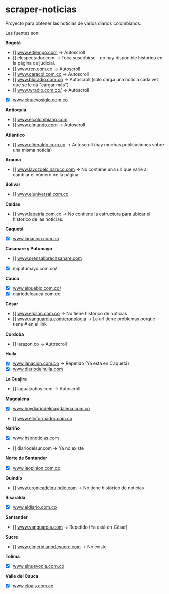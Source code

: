 # scraper-noticias
Proyecto para obtener las noticias de varios diarios colombianos.


Las fuentes son: 

**Bogotá**
- [] www.eltiempo.com         -> Autoscroll
- [] elespectador.com         -> Toca suscribirse - no hay disponible historico en la página de judicial.
- [] www.rcn.com.co           -> Autoscroll
- [] www.caracol.com.co       -> Autoscroll
- [] www.bluradio.com.co      -> Autoscroll (sólo carga una noticia cada vez que se le da "cargar más")
- [] www.wradio.com.co/       -> Autoscroll
- [X] www.elnuevosiglo.com.co 

**Antioquia**
- [] www.elcolombiano.com
- [] www.elmundo.com          -> Autoscroll

**Atlántico**
- [] www.elheraldo.com.co     -> Autoscroll (hay muchas publicaciones sobre una misma noticia)

**Arauca**
- [] www.lavozdelcinaruco.com -> No contiene una url que varie al cambiar el número de la página.

**Bolivar**
- [] www.eluniversal.com.co

**Caldas**
- [] www.lapatria.com.co -> No contiene la estructura para ubicar el historico de las noticias.

**Caquetá**
- [X] www.lanacion.com.co

**Casanare y Putumayo**
- [] www.prensalibrecasanare.com
- [X] miputumayo.com.co/

**Cauca**
- [X] www.elpueblo.com.co/
- [X] diariodelcauca.com.co

**César**
- [] www.elpilon.com.co             -> No tiene histórico de noticias
- [] www.vanguardia.com/cronologia  -> La url tiene problemas porque tiene # en el link

**Cordoba**
- [] larazon.co                     -> Autoscroll

**Huila**
- [X] www.lanacion.com.co           -> Repetido (Ya está en Caquetá)
- [X] www.diariodelhuila.com

**La Guajira**
- [] laguajirahoy.com               -> Autoscroll

**Magdalena**
- [X] www.hoydiariodelmagdalena.com.co
- [] www.elinformador.com.co

**Nariño**
- [X] www.hsbnoticias.com
- [] diariodelsur.com               -> Ya no existe

**Norte de Santander**
- [X] www.laopinion.com.co

**Quindío**
- [] www.cronicadelquindio.com      -> No tiene histórico de noticias

**Risaralda**
- [X] www.eldiario.com.co

**Santander**
- [] www.vanguardia.com             -> Repetido (Ya está en César)

**Sucre**
- [] www.elmeridianodesucre.com     -> No existe

**Tolima**
- [X] www.elnuevodia.com.co

**Valle del Cauca**
- [X] www.elpais.com.co
